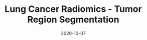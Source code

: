 ---
# Documentation: https://sourcethemes.com/academic/docs/managing-content/

title: "Lung Cancer Radiomics - Tumor Region Segmentation"
summary: "We propose a pipeline for lung tumor detection and segmentation on the NSCLC Radiomics dataset. The pipeline utilized a hybrid-3d dilated convolutional neural network architecture for the segmentation task and won the IEEE VIP Cup 2018 challenge."
authors: ["Shahruk Hossain", "Suhail Najeeb"]
tags: ["lung-tumor-segmentation", "segmentation", "dilated-cnn","deep-learning","ct-scan", "biomedical-imaging"]
categories: ["computer-vision"]
date: 2020-10-07

# Optional external URL for project (replaces project detail page).
external_link: "https://github.com/suhailnajeeb/lungseg-vip2018"

# Featured image
# To use, add an image named `featured.jpg/png` to your page's folder.
# Focal points: Smart, Center, TopLeft, Top, TopRight, Left, Right, BottomLeft, Bottom, BottomRight.
image:
  caption: ""
  focal_point: ""
  preview_only: false

# Custom links (optional).
#   Uncomment and edit lines below to show custom links.
links:
- name: Follow
  url: https://twitter.com/najeeb_suhail
  icon_pack: fab
  icon: twitter

url_code: "https://github.com/suhailnajeeb/lungseg-vip2018"
url_pdf: "https://github.com/suhailnajeeb/lungseg-vip2018/raw/master/Paper/ICCASP%202019%20Paper.pdf"
url_slides: ""
url_video: ""

# Slides (optional).
#   Associate this project with Markdown slides.
#   Simply enter your slide deck's filename without extension.
#   E.g. `slides = "example-slides"` references `content/slides/example-slides.md`.
#   Otherwise, set `slides = ""`.
slides: ""
---